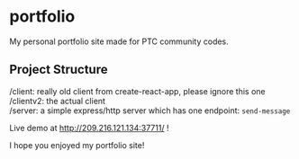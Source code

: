 # portfolio

My personal portfolio site made for PTC community codes.


## Project Structure

/client: really old client from create-react-app, please ignore this one \
/clientv2: the actual client \
/server: a simple express/http server which has one endpoint: `send-message`


Live demo at http://209.216.121.134:37711/ !

I hope you enjoyed my portfolio site!
